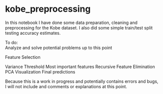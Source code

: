 # kobe_preprocessing
In this notebook I have done some data preparation, cleaning and preprocessing for the Kobe dataset. I also did some simple train/test split testing accuracy estimates.  

To do:      
Analyze and solve potential problems up to this point

Feature Selection

Variance Threshold
Most important features
Recursive Feature Elimination
PCA Visualization
Final predictions

Because this is a work in progress and potentially contains errors and bugs, I will not include and comments or explanations at this point.
